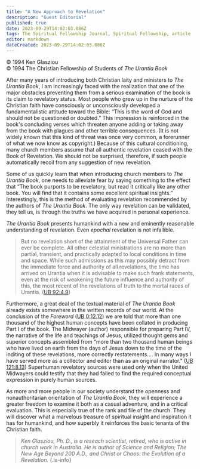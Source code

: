 ```yaml
---
title: "A New Approach to Revelation"
description: "Guest Editorial"
published: true
date: 2023-09-29T14:02:03.086Z
tags: The Spiritual Fellowship Journal, Spiritual Fellowship, article
editor: markdown
dateCreated: 2023-09-29T14:02:03.086Z
---
```



<p class="v-card v-sheet theme--light gray lighten-3 px-2">© 1994 Ken Glasziou<br>© 1994 The Christian Fellowship of Students of <i>The Urantia Book</i></p>

After many years of introducing both Christian laity and ministers to _The Urantia Book_, I am increasingly faced with the realization that one of the major obstacles preventing them from a serious examination of the book is its claim to revelatory status. Most people who grew up in the nurture of the Christian faith have consciously or unconsciously developed a fundamentalistic attitude toward the Bible: “This is the word of God and should not be questioned or doubted.” This impression is reinforced in the book's concluding verses which threaten anyone adding or taking away from the book with plagues and other terrible consequences. (It is not widely known that this kind of threat was once very common, a forerunner of what we now know as copyright.) Because of this cultural conditioning, many church members assume that all authentic revelation ceased with the Book of Revelation. We should not be surprised, therefore, if such people automatically recoil from any suggestion of new revelation.

Some of us quickly learn that when introducing church members to _The Urantia Book_, one needs to alleviate fear by saying something to the effect that “The book purports to be revelatory, but read it critically like any other book. You will find that it contains some excellent spiritual insights.” Interestingly, this is the method of evaluating revelation recommended by the authors of _The Urantia Book_. The only way revelation can be validated, they tell us, is through the truths we have acquired in personal experience.

_The Urantia Book_ presents humankind with a new and eminently reasonable understanding of revelation. Even _epochal_ revelation is not infallible.

> But no revelation short of the attainment of the Universal Father can ever be complete. All other celestial ministrations are no more than partial, transient, and practically adapted to local conditions in time and space. While such admissions as this may possibly detract from the immediate force and authority of all revelations, the time has arrived on Urantia when it is advisable to make such frank statements, even at the risk of weakening the future influence and authority of this, the most recent of the revelations of truth to the mortal races of Urantia. ([UB 92:4.9](/en/The_Urantia_Book/92#p4_9))

Furthermore, a great deal of the textual material of _The Urantia Book_ already exists somewhere in the written records of our world. At the conclusion of the _Foreword_ ([UB 0:12.12](/en/The_Urantia_Book/0#p12_12)) we are told that more than one thousand of the highest human concepts have been collated in producing Part I of the book. The Midwayer (author) responsible for preparing Part IV, the narrative of the life and teachings of Jesus, utilized thought gems and superior concepts assembled from “more than two thousand human beings who have lived on earth from the days of Jesus down to the time of the inditing of these revelations, more correctly restatements.... In many ways I have served more as a collector and editor than as an original narrator.” ([UB 121:8.13](/en/The_Urantia_Book/121#p8_13)) Superhuman revelatory sources were used only when the United Midwayers could testify that they had failed to find the required conceptual expression in purely human sources.

As more and more people in our society understand the openness and nonauthoritarian orientation of _The Urantia Book_, they will experience a greater freedom to examine it both as a casual adventure, and in a critical evaluation. This is especially true of the rank and file of the church. They will discover what a marvelous treasure of spiritual insight and inspiration it has for humankind, and how superbly it reinforces the basic tenants of the Christian faith.

> _Ken Glasziou, Ph. D., is a reseach scientist, retired, who is active in church work in Australia. He is author of Science and Religion; The New Age Beyond 200 A.D., and Christ or Chaos: the Evolution of a Revelation._
{.is-info}